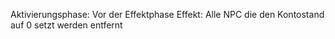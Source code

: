 Aktivierungsphase: Vor der Effektphase
Effekt: Alle NPC die den Kontostand auf 0 setzt werden entfernt